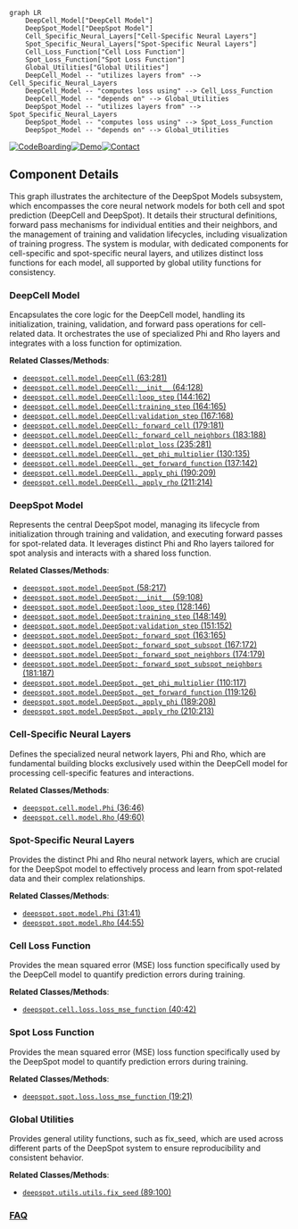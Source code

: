 ```mermaid
graph LR
    DeepCell_Model["DeepCell Model"]
    DeepSpot_Model["DeepSpot Model"]
    Cell_Specific_Neural_Layers["Cell-Specific Neural Layers"]
    Spot_Specific_Neural_Layers["Spot-Specific Neural Layers"]
    Cell_Loss_Function["Cell Loss Function"]
    Spot_Loss_Function["Spot Loss Function"]
    Global_Utilities["Global Utilities"]
    DeepCell_Model -- "utilizes layers from" --> Cell_Specific_Neural_Layers
    DeepCell_Model -- "computes loss using" --> Cell_Loss_Function
    DeepCell_Model -- "depends on" --> Global_Utilities
    DeepSpot_Model -- "utilizes layers from" --> Spot_Specific_Neural_Layers
    DeepSpot_Model -- "computes loss using" --> Spot_Loss_Function
    DeepSpot_Model -- "depends on" --> Global_Utilities
```
[![CodeBoarding](https://img.shields.io/badge/Generated%20by-CodeBoarding-9cf?style=flat-square)](https://github.com/CodeBoarding/GeneratedOnBoardings)[![Demo](https://img.shields.io/badge/Try%20our-Demo-blue?style=flat-square)](https://www.codeboarding.org/demo)[![Contact](https://img.shields.io/badge/Contact%20us%20-%20contact@codeboarding.org-lightgrey?style=flat-square)](mailto:contact@codeboarding.org)

## Component Details

This graph illustrates the architecture of the DeepSpot Models subsystem, which encompasses the core neural network models for both cell and spot prediction (DeepCell and DeepSpot). It details their structural definitions, forward pass mechanisms for individual entities and their neighbors, and the management of training and validation lifecycles, including visualization of training progress. The system is modular, with dedicated components for cell-specific and spot-specific neural layers, and utilizes distinct loss functions for each model, all supported by global utility functions for consistency.

### DeepCell Model
Encapsulates the core logic for the DeepCell model, handling its initialization, training, validation, and forward pass operations for cell-related data. It orchestrates the use of specialized Phi and Rho layers and integrates with a loss function for optimization.


**Related Classes/Methods**:

- <a href="https://github.com/ratschlab/DeepSpot/blob/master/deepspot/cell/model.py#L63-L281" target="_blank" rel="noopener noreferrer">`deepspot.cell.model.DeepCell` (63:281)</a>
- <a href="https://github.com/ratschlab/DeepSpot/blob/master/deepspot/cell/model.py#L64-L128" target="_blank" rel="noopener noreferrer">`deepspot.cell.model.DeepCell:__init__` (64:128)</a>
- <a href="https://github.com/ratschlab/DeepSpot/blob/master/deepspot/cell/model.py#L144-L162" target="_blank" rel="noopener noreferrer">`deepspot.cell.model.DeepCell:loop_step` (144:162)</a>
- <a href="https://github.com/ratschlab/DeepSpot/blob/master/deepspot/cell/model.py#L164-L165" target="_blank" rel="noopener noreferrer">`deepspot.cell.model.DeepCell:training_step` (164:165)</a>
- <a href="https://github.com/ratschlab/DeepSpot/blob/master/deepspot/cell/model.py#L167-L168" target="_blank" rel="noopener noreferrer">`deepspot.cell.model.DeepCell:validation_step` (167:168)</a>
- <a href="https://github.com/ratschlab/DeepSpot/blob/master/deepspot/cell/model.py#L179-L181" target="_blank" rel="noopener noreferrer">`deepspot.cell.model.DeepCell:_forward_cell` (179:181)</a>
- <a href="https://github.com/ratschlab/DeepSpot/blob/master/deepspot/cell/model.py#L183-L188" target="_blank" rel="noopener noreferrer">`deepspot.cell.model.DeepCell:_forward_cell_neighbors` (183:188)</a>
- <a href="https://github.com/ratschlab/DeepSpot/blob/master/deepspot/cell/model.py#L235-L281" target="_blank" rel="noopener noreferrer">`deepspot.cell.model.DeepCell:plot_loss` (235:281)</a>
- <a href="https://github.com/ratschlab/DeepSpot/blob/master/deepspot/cell/model.py#L130-L135" target="_blank" rel="noopener noreferrer">`deepspot.cell.model.DeepCell._get_phi_multiplier` (130:135)</a>
- <a href="https://github.com/ratschlab/DeepSpot/blob/master/deepspot/cell/model.py#L137-L142" target="_blank" rel="noopener noreferrer">`deepspot.cell.model.DeepCell._get_forward_function` (137:142)</a>
- <a href="https://github.com/ratschlab/DeepSpot/blob/master/deepspot/cell/model.py#L190-L209" target="_blank" rel="noopener noreferrer">`deepspot.cell.model.DeepCell._apply_phi` (190:209)</a>
- <a href="https://github.com/ratschlab/DeepSpot/blob/master/deepspot/cell/model.py#L211-L214" target="_blank" rel="noopener noreferrer">`deepspot.cell.model.DeepCell._apply_rho` (211:214)</a>


### DeepSpot Model
Represents the central DeepSpot model, managing its lifecycle from initialization through training and validation, and executing forward passes for spot-related data. It leverages distinct Phi and Rho layers tailored for spot analysis and interacts with a shared loss function.


**Related Classes/Methods**:

- <a href="https://github.com/ratschlab/DeepSpot/blob/master/deepspot/spot/model.py#L58-L217" target="_blank" rel="noopener noreferrer">`deepspot.spot.model.DeepSpot` (58:217)</a>
- <a href="https://github.com/ratschlab/DeepSpot/blob/master/deepspot/spot/model.py#L59-L108" target="_blank" rel="noopener noreferrer">`deepspot.spot.model.DeepSpot:__init__` (59:108)</a>
- <a href="https://github.com/ratschlab/DeepSpot/blob/master/deepspot/spot/model.py#L128-L146" target="_blank" rel="noopener noreferrer">`deepspot.spot.model.DeepSpot:loop_step` (128:146)</a>
- <a href="https://github.com/ratschlab/DeepSpot/blob/master/deepspot/spot/model.py#L148-L149" target="_blank" rel="noopener noreferrer">`deepspot.spot.model.DeepSpot:training_step` (148:149)</a>
- <a href="https://github.com/ratschlab/DeepSpot/blob/master/deepspot/spot/model.py#L151-L152" target="_blank" rel="noopener noreferrer">`deepspot.spot.model.DeepSpot:validation_step` (151:152)</a>
- <a href="https://github.com/ratschlab/DeepSpot/blob/master/deepspot/spot/model.py#L163-L165" target="_blank" rel="noopener noreferrer">`deepspot.spot.model.DeepSpot:_forward_spot` (163:165)</a>
- <a href="https://github.com/ratschlab/DeepSpot/blob/master/deepspot/spot/model.py#L167-L172" target="_blank" rel="noopener noreferrer">`deepspot.spot.model.DeepSpot:_forward_spot_subspot` (167:172)</a>
- <a href="https://github.com/ratschlab/DeepSpot/blob/master/deepspot/spot/model.py#L174-L179" target="_blank" rel="noopener noreferrer">`deepspot.spot.model.DeepSpot:_forward_spot_neighbors` (174:179)</a>
- <a href="https://github.com/ratschlab/DeepSpot/blob/master/deepspot/spot/model.py#L181-L187" target="_blank" rel="noopener noreferrer">`deepspot.spot.model.DeepSpot:_forward_spot_subspot_neighbors` (181:187)</a>
- <a href="https://github.com/ratschlab/DeepSpot/blob/master/deepspot/spot/model.py#L110-L117" target="_blank" rel="noopener noreferrer">`deepspot.spot.model.DeepSpot._get_phi_multiplier` (110:117)</a>
- <a href="https://github.com/ratschlab/DeepSpot/blob/master/deepspot/spot/model.py#L119-L126" target="_blank" rel="noopener noreferrer">`deepspot.spot.model.DeepSpot._get_forward_function` (119:126)</a>
- <a href="https://github.com/ratschlab/DeepSpot/blob/master/deepspot/spot/model.py#L189-L208" target="_blank" rel="noopener noreferrer">`deepspot.spot.model.DeepSpot._apply_phi` (189:208)</a>
- <a href="https://github.com/ratschlab/DeepSpot/blob/master/deepspot/spot/model.py#L210-L213" target="_blank" rel="noopener noreferrer">`deepspot.spot.model.DeepSpot._apply_rho` (210:213)</a>


### Cell-Specific Neural Layers
Defines the specialized neural network layers, Phi and Rho, which are fundamental building blocks exclusively used within the DeepCell model for processing cell-specific features and interactions.


**Related Classes/Methods**:

- <a href="https://github.com/ratschlab/DeepSpot/blob/master/deepspot/cell/model.py#L36-L46" target="_blank" rel="noopener noreferrer">`deepspot.cell.model.Phi` (36:46)</a>
- <a href="https://github.com/ratschlab/DeepSpot/blob/master/deepspot/cell/model.py#L49-L60" target="_blank" rel="noopener noreferrer">`deepspot.cell.model.Rho` (49:60)</a>


### Spot-Specific Neural Layers
Provides the distinct Phi and Rho neural network layers, which are crucial for the DeepSpot model to effectively process and learn from spot-related data and their complex relationships.


**Related Classes/Methods**:

- <a href="https://github.com/ratschlab/DeepSpot/blob/master/deepspot/spot/model.py#L31-L41" target="_blank" rel="noopener noreferrer">`deepspot.spot.model.Phi` (31:41)</a>
- <a href="https://github.com/ratschlab/DeepSpot/blob/master/deepspot/spot/model.py#L44-L55" target="_blank" rel="noopener noreferrer">`deepspot.spot.model.Rho` (44:55)</a>


### Cell Loss Function
Provides the mean squared error (MSE) loss function specifically used by the DeepCell model to quantify prediction errors during training.


**Related Classes/Methods**:

- <a href="https://github.com/ratschlab/DeepSpot/blob/master/deepspot/cell/loss.py#L40-L42" target="_blank" rel="noopener noreferrer">`deepspot.cell.loss.loss_mse_function` (40:42)</a>


### Spot Loss Function
Provides the mean squared error (MSE) loss function specifically used by the DeepSpot model to quantify prediction errors during training.


**Related Classes/Methods**:

- <a href="https://github.com/ratschlab/DeepSpot/blob/master/deepspot/spot/loss.py#L19-L21" target="_blank" rel="noopener noreferrer">`deepspot.spot.loss.loss_mse_function` (19:21)</a>


### Global Utilities
Provides general utility functions, such as fix_seed, which are used across different parts of the DeepSpot system to ensure reproducibility and consistent behavior.


**Related Classes/Methods**:

- <a href="https://github.com/ratschlab/DeepSpot/blob/master/deepspot/utils/utils.py#L89-L100" target="_blank" rel="noopener noreferrer">`deepspot.utils.utils.fix_seed` (89:100)</a>




### [FAQ](https://github.com/CodeBoarding/GeneratedOnBoardings/tree/main?tab=readme-ov-file#faq)